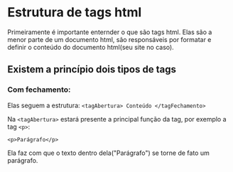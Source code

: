 # Estrutura de tags html

Primeiramente é importante enternder o que são tags html. Elas são a menor parte de um documento html, são responsáveis por formatar e definir o conteúdo do documento html(seu site no caso).

## Existem a princípio dois tipos de tags 

### Com fechamento:

Elas seguem a estrutura: 
`<tagAbertura> Conteúdo </tagFechamento>`

Na `<tagAbertura>` estará presente a principal função da tag, por exemplo a tag `<p>`:

`<p>Parágrafo</p>`

Ela faz com que o texto dentro dela("Parágrafo") se torne de fato um parágrafo.